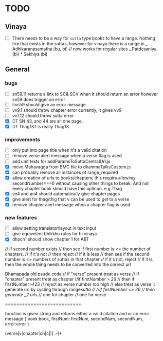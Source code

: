 # TODO

## Vinaya

- [ ] There needs to be a way for `sutta` type books to have a range. Nothing like that exists in the suttas, however for vinaya there is a range in
      _ Adhikaranasamatha (bu, bi) // now works for regular sites
      _ Patdesaniya (bi) \* Sekhiya (bi)

## General

### bugs

- [ ] sn59.11 returns a link to SC& SCV when it should return an error
      however sn59 does trigger an error
- [ ] itvch9 should give an error message
- [ ] vv9.1 should throw chapter error
      currently, it gives vv9
- [ ] vv7.12 should throw sutta error
- [x] DT SN 43, and 44 are all one page.
- [x] DT Thag18.1 is really Thag18

### improvements

- [ ] only put into page title when it's a valid citation
- [ ] remove verse alert message when a verse flag is used
- [ ] add unit tests for addParamsToSuttaCentralUrl.js
- [x] move Mahavagga from BMC file to dhammaTalksCustom.js
- [x] can probably remove all instances of range_required
- [x] allow creation of urls to books/chapters; this requirs allowing secondNumber===0 without causing other things to break; And not every chapter book should have this optinon. e.g Thag
- [x] sn4 and an4 should automatically give chapter pages
- [x] give alert for thag/thig that v can be used to get to a verse
- [x] remove chapter alert message when a chapter flag is used

### new features

- [ ] allow setting translator/layout in text input
- [ ] give equivelent bhikkhu rules for bi vinaya
- [x] dhpch1 should show chapter 1 for ABT

// if second number exists
// then see if first number is <= the number of chapters.
// if it's not
// then reject
// if it is less
// then see if the second number is <= numbers of suttas in that chapter
// if it's not, reject
// if it is, then the whole thing needs to be converted into the correct url

Dhamapada old psudo code
// if "verse" present treat as verse
// if "chapter" present treat as chapter
//if firstNumber > 26
// then if firstNumber>423
// reject as verse number too high
// else treat as verse :: generate url by cycling through range*sutta
//
//if firstNumber <= 26
// then generate \_2* urls
// one for chapter
// one for verse

===========================

function is given string and returns either a valid citation and or an error message
{
book:book,
firstNum: firstNum,
secondNum, secondNum,
error:error
}

(verse|v|chapter|ch|c|)[ .-]\*
